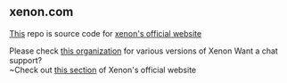 ## xenon.com
[This](https://github.com/hostserver001/xenon.com) repo is source code for [xenon's official website](https://hostserver001.github.io/xenon.com)

Please check [this organization](https://github.com/Xenon-Versions/repositories) for various versions of Xenon
Want a chat support?<br>
~Check out [this section](https://hostserver001.github.io/xenon.com/#help) of Xenon's official website
